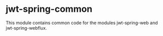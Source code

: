 # jwt-spring-common
This module contains common code for the modules jwt-spring-web and jwt-spring-webflux.

